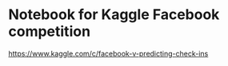 # Notebook for Kaggle Facebook competition

https://www.kaggle.com/c/facebook-v-predicting-check-ins